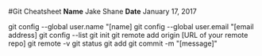 #Git Cheatsheet
**Name** Jake Shane
**Date** January 17, 2017

git config --global user.name "[name]
git config --global user.email "[email address]
git config --list
git init
git remote add origin [URL of your remote repo]
git remote -v
git status
git add
git commit -m "[message]"

